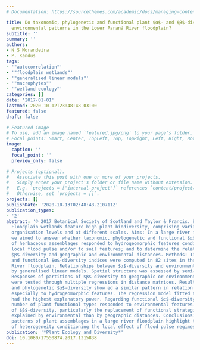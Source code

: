 ```yaml
---
# Documentation: https://sourcethemes.com/academic/docs/managing-content/

title: Do taxonomic, phylogenetic and functional plant $α$- and $β$-diversity reflect
  environmental patterns in the Lower Paraná River floodplain?
subtitle: ''
summary: ''
authors:
- N S Morandeira
- P. Kandus
tags:
- '"autocorrelation"'
- '"floodplain wetlands"'
- '"generalised linear models"'
- '"macrophytes"'
- '"wetland ecology"'
categories: []
date: '2017-01-01'
lastmod: 2020-10-12T23:48:48-03:00
featured: false
draft: false

# Featured image
# To use, add an image named `featured.jpg/png` to your page's folder.
# Focal points: Smart, Center, TopLeft, Top, TopRight, Left, Right, BottomLeft, Bottom, BottomRight.
image:
  caption: ''
  focal_point: ''
  preview_only: false

# Projects (optional).
#   Associate this post with one or more of your projects.
#   Simply enter your project's folder or file name without extension.
#   E.g. `projects = ["internal-project"]` references `content/project/deep-learning/index.md`.
#   Otherwise, set `projects = []`.
projects: []
publishDate: '2020-10-13T02:48:48.210711Z'
publication_types:
- '2'
abstract: '© 2017 Botanical Society of Scotland and Taylor & Francis. Background:
  Floodplain wetlands feature high plant biodiversity, comprising variability in several
  organisation levels and at different scales. Aims: In a large river floodplain,
  we aimed to answer whether taxonomic, phylogenetic and functional $α$-diversity
  of herbaceous assemblages responded to hydrogeomorphic features conditioning the
  local flood pulse and/or to soil features; and to determine the relationship between
  $β$-diversity and geographic and environmental distances. Methods: Taxonomic, phylogenetic
  and functional $α$-diversity indices were computed in 82 sites in the Lower Paraná
  River floodplain. Relationships between $α$-diversity and environment were explored
  by generalised linear models. Spatial structure was assessed by semi-variograms.
  Responses of partitions of $β$-diversity to geographic or environmental distances
  were tested through multiple regressions in distance matrices. Results: Taxonomic
  and phylogenetic $α$-diversity show ed a similar pattern in relation to environment,
  especially to hydrogeomorphic features. The regression model fitted to species richness
  had the highest explanatory power. Regarding functional $α$-diversity, only the
  number of plant functional types responded to environmental features. Partitions
  of $β$-diversity, particularly the replacement of functional strategies, were better
  explained by environmental than by geographic distances. Conclusions: The diversity
  patterns of plant assemblages in a large river floodplain highlight the importance
  of heterogeneity conditioning the local effect of flood pulse regimes.'
publication: '*Plant Ecology and Diversity*'
doi: 10.1080/17550874.2017.1315838
---
```

